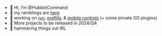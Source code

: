 - 👋 Hi, I’m @HubbleCommand
- :loudspeaker: my ramblings are [here](https://hubblecommand.github.io/)
- :construction_worker: working on [run](https://github.com/HubbleCommand/run), [preftils](https://github.com/HubbleCommand/preftils), & [mobile controls](https://github.com/HubbleCommand/mobile_controls) (+ some private GD plugins)
- :telescope: More projects to be released in 2024/Q4
- :hammer: hammering things out IRL
